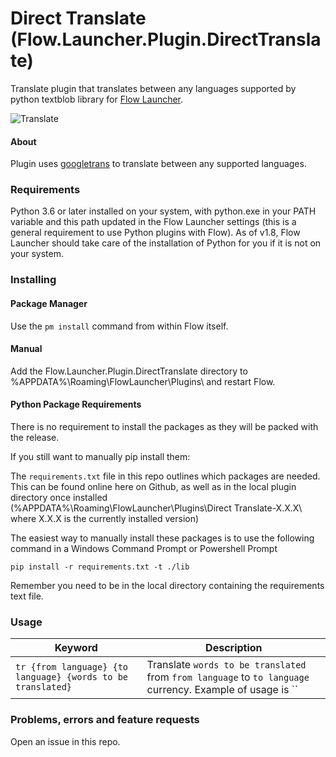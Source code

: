 # Direct Translate (Flow.Launcher.Plugin.DirectTranslate)

Translate plugin that translates between any languages supported by python textblob library for [Flow Launcher](https://github.com/Flow-Launcher/Flow.Launcher).

![Translate](https://i.imgur.com/mVxnBk1.gif)

#### About

Plugin uses [googletrans](https://github.com/ssut/py-googletrans) to translate between any supported languages.

### Requirements

Python 3.6 or later installed on your system, with python.exe in your PATH variable and this path updated in the Flow Launcher settings (this is a general requirement to use Python plugins with Flow). As of v1.8, Flow Launcher should take care of the installation of Python for you if it is not on your system.


### Installing

#### Package Manager

Use the `pm install` command from within Flow itself.

#### Manual

Add the Flow.Launcher.Plugin.DirectTranslate directory to %APPDATA%\Roaming\FlowLauncher\Plugins\ and restart Flow.

#### Python Package Requirements

There is no requirement to install the packages as they will be packed with the release. 

If you still want to manually pip install them:

The `requirements.txt` file in this repo outlines which packages are needed. This can be found online here on Github, as well as in the local plugin directory once installed (%APPDATA%\Roaming\FlowLauncher\Plugins\Direct Translate-X.X.X\ where X.X.X is the currently installed version)

The easiest way to manually install these packages is to use the following command in a Windows Command Prompt or Powershell Prompt

`pip install -r requirements.txt -t ./lib`

Remember you need to be in the local directory containing the requirements text file.

### Usage

| Keyword                                                          | Description                                 |
| ---------------------------------------------------------------- | ------------------------------------------- |
| `tr {from language} {to language} {words to be translated}` | Translate `words to be translated` from `from language` to `to language` currency. Example of usage is `` |

### Problems, errors and feature requests

Open an issue in this repo.